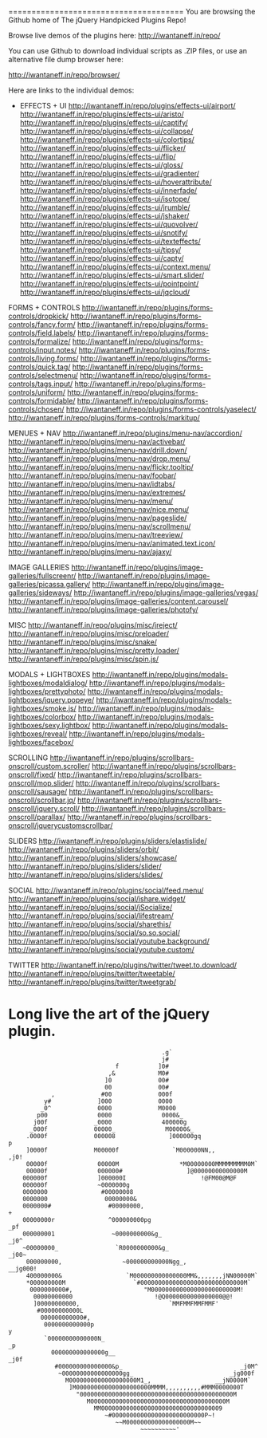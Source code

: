 ======================================
You are browsing the Github home of The jQuery Handpicked Plugins Repo!

Browse live demos of the plugins here: http://iwantaneff.in/repo/

You can use Github to download individual scripts as .ZIP files, or use an alternative file dump browser here:

http://iwantaneff.in/repo/browser/

Here are links to the individual demos:

- EFFECTS + UI
http://iwantaneff.in/repo/plugins/effects-ui/airport/
http://iwantaneff.in/repo/plugins/effects-ui/aristo/
http://iwantaneff.in/repo/plugins/effects-ui/captify/
http://iwantaneff.in/repo/plugins/effects-ui/collapse/
http://iwantaneff.in/repo/plugins/effects-ui/colortips/
http://iwantaneff.in/repo/plugins/effects-ui/flicker/
http://iwantaneff.in/repo/plugins/effects-ui/flip/
http://iwantaneff.in/repo/plugins/effects-ui/gloss/
http://iwantaneff.in/repo/plugins/effects-ui/gradienter/
http://iwantaneff.in/repo/plugins/effects-ui/hoverattribute/
http://iwantaneff.in/repo/plugins/effects-ui/innerfade/
http://iwantaneff.in/repo/plugins/effects-ui/isotope/
http://iwantaneff.in/repo/plugins/effects-ui/jrumble/
http://iwantaneff.in/repo/plugins/effects-ui/jshaker/
http://iwantaneff.in/repo/plugins/effects-ui/quovolver/
http://iwantaneff.in/repo/plugins/effects-ui/snotify/
http://iwantaneff.in/repo/plugins/effects-ui/texteffects/
http://iwantaneff.in/repo/plugins/effects-ui/tipsy/
http://iwantaneff.in/repo/plugins/effects-ui/capty/
http://iwantaneff.in/repo/plugins/effects-ui/context.menu/
http://iwantaneff.in/repo/plugins/effects-ui/smart.slider/
http://iwantaneff.in/repo/plugins/effects-ui/pointpoint/
http://iwantaneff.in/repo/plugins/effects-ui/jqcloud/

FORMS + CONTROLS
http://iwantaneff.in/repo/plugins/forms-controls/dropkick/
http://iwantaneff.in/repo/plugins/forms-controls/fancy.form/
http://iwantaneff.in/repo/plugins/forms-controls/field.labels/
http://iwantaneff.in/repo/plugins/forms-controls/formalize/
http://iwantaneff.in/repo/plugins/forms-controls/input.notes/
http://iwantaneff.in/repo/plugins/forms-controls/living.forms/
http://iwantaneff.in/repo/plugins/forms-controls/quick.tag/
http://iwantaneff.in/repo/plugins/forms-controls/selectmenu/
http://iwantaneff.in/repo/plugins/forms-controls/tags.input/
http://iwantaneff.in/repo/plugins/forms-controls/uniform/
http://iwantaneff.in/repo/plugins/forms-controls/formidable/
http://iwantaneff.in/repo/plugins/forms-controls/chosen/
http://iwantaneff.in/repo/plugins/forms-controls/yaselect/
http://iwantaneff.in/repo/plugins/forms-controls/markitup/

MENUES + NAV
http://iwantaneff.in/repo/plugins/menu-nav/accordion/
http://iwantaneff.in/repo/plugins/menu-nav/activebar/
http://iwantaneff.in/repo/plugins/menu-nav/drill.down/
http://iwantaneff.in/repo/plugins/menu-nav/drop.menu/
http://iwantaneff.in/repo/plugins/menu-nav/flickr.tooltip/
http://iwantaneff.in/repo/plugins/menu-nav/foobar/
http://iwantaneff.in/repo/plugins/menu-nav/idtabs/
http://iwantaneff.in/repo/plugins/menu-nav/extremes/
http://iwantaneff.in/repo/plugins/menu-nav/menu/
http://iwantaneff.in/repo/plugins/menu-nav/nice.menu/
http://iwantaneff.in/repo/plugins/menu-nav/pageslide/
http://iwantaneff.in/repo/plugins/menu-nav/scrollmenu/
http://iwantaneff.in/repo/plugins/menu-nav/treeview/
http://iwantaneff.in/repo/plugins/menu-nav/animated.text.icon/
http://iwantaneff.in/repo/plugins/menu-nav/ajaxy/

IMAGE GALLERIES
http://iwantaneff.in/repo/plugins/image-galleries/fullscreenr/
http://iwantaneff.in/repo/plugins/image-galleries/picassa.gallery/
http://iwantaneff.in/repo/plugins/image-galleries/sideways/
http://iwantaneff.in/repo/plugins/image-galleries/vegas/
http://iwantaneff.in/repo/plugins/image-galleries/content.carousel/
http://iwantaneff.in/repo/plugins/image-galleries/photofy/

MISC
http://iwantaneff.in/repo/plugins/misc/jreject/
http://iwantaneff.in/repo/plugins/misc/preloader/
http://iwantaneff.in/repo/plugins/misc/snake/
http://iwantaneff.in/repo/plugins/misc/pretty.loader/
http://iwantaneff.in/repo/plugins/misc/spin.js/

MODALS + LIGHTBOXES
http://iwantaneff.in/repo/plugins/modals-lightboxes/modaldialog/
http://iwantaneff.in/repo/plugins/modals-lightboxes/prettyphoto/
http://iwantaneff.in/repo/plugins/modals-lightboxes/jquery.popeye/
http://iwantaneff.in/repo/plugins/modals-lightboxes/smoke.js/
http://iwantaneff.in/repo/plugins/modals-lightboxes/colorbox/
http://iwantaneff.in/repo/plugins/modals-lightboxes/sexy.lightbox/
http://iwantaneff.in/repo/plugins/modals-lightboxes/reveal/
http://iwantaneff.in/repo/plugins/modals-lightboxes/facebox/

SCROLLING
http://iwantaneff.in/repo/plugins/scrollbars-onscroll/custom.scroller/
http://iwantaneff.in/repo/plugins/scrollbars-onscroll/fixed/
http://iwantaneff.in/repo/plugins/scrollbars-onscroll/mop.slider/
http://iwantaneff.in/repo/plugins/scrollbars-onscroll/sausage/
http://iwantaneff.in/repo/plugins/scrollbars-onscroll/scrollbar.jq/
http://iwantaneff.in/repo/plugins/scrollbars-onscroll/jquery.scroll/
http://iwantaneff.in/repo/plugins/scrollbars-onscroll/parallax/
http://iwantaneff.in/repo/plugins/scrollbars-onscroll/jquerycustomscrollbar/

SLIDERS
http://iwantaneff.in/repo/plugins/sliders/elastislide/
http://iwantaneff.in/repo/plugins/sliders/orbit/
http://iwantaneff.in/repo/plugins/sliders/showcase/
http://iwantaneff.in/repo/plugins/sliders/slider/
http://iwantaneff.in/repo/plugins/sliders/slides/

SOCIAL
http://iwantaneff.in/repo/plugins/social/feed.menu/
http://iwantaneff.in/repo/plugins/social/ishare.widget/
http://iwantaneff.in/repo/plugins/social/jSocialize/
http://iwantaneff.in/repo/plugins/social/lifestream/
http://iwantaneff.in/repo/plugins/social/sharethis/
http://iwantaneff.in/repo/plugins/social/so.so.social/
http://iwantaneff.in/repo/plugins/social/youtube.background/
http://iwantaneff.in/repo/plugins/social/youtube.custom/

TWITTER
http://iwantaneff.in/repo/plugins/twitter/tweet.to.download/
http://iwantaneff.in/repo/plugins/twitter/tweetable/
http://iwantaneff.in/repo/plugins/twitter/tweetgrab/


Long live the art of the jQuery plugin.
======================================
                                                                                
                                                                                
                                                                                
                                               .g`                              
                                               j#                               
                                  f           ]0#                               
                                ,&            M0#                               
                               ]0             00#                               
                               00             00#                               
                ,             #00             000f                              
              y#             ]000             0000                              
             _0^             0000             M0000                             
            p00              0000              0000&_                           
           j00f             _0000              400000g                          
          _000f             00000_              M00000&_                        
         .0000f             000008               ]000000gq                p     
         ]0000f             M00000f               `M000000NN,,         ,j0!     
         00000f              00000M                 *M00000000MMMMMMMMM0M`      
         00000f              000000#                  ]@00000000000000M         
        000000f              ]000000I                     !@FM00@M@F            
        000000f              ~0000000g                                          
        0000000               #00000008                                         
        0000000                00000000&                                        
        0000000#                #00000000,                                   +  
        00000000r               ^000000000pg                               _pf  
        000000001                ~0000000000&g_                          _j0^   
        ~00000000_                `R0000000000&g_                      _j00~    
         000000000,                 ~000000000000Ngg_,             __jg000!     
         400000000&                  `M000000000000000MM&,,,,,,,jNN00000M`      
         *000000000M                   `#00000000000000000000000000000M`        
          0000000000#,                    "M000000000000000000000000M!          
           00000000000                       !@Q0000000000000000@@!             
           ]00000000000,                         `MMFMMFMMFMMF'                 
            #00000000000L                                                       
             000000000000#,                                                     
              0000000000000p                                               y    
              `00000000000000N_                                          _p     
                000000000000000g__                                     _j0f     
                 #000000000000000&p_                                 _j0M^      
                  ~00000000000000000gg_                           _jg000f       
                    M0000000000000000000M1_,                  __jN0000M`        
                     ]M000000000000000000000MMMM,,,,,,,,,,#MMM0000000T          
                       "0000000000000000000000000000000000000000000M            
                          M00000000000000000000000000000000000000M              
                            MM0000000000000000000000000000000009                
                               ~#00000000000000000000000000P~!                  
                                  ~~M000000000000000000M~~                      
                                         ~~~~~~~~~~'                            
                                                                                
                                                                                
                                                                                
                                                                                
